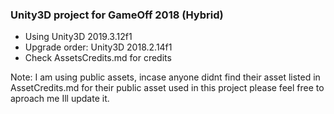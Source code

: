 ### Unity3D project for GameOff 2018 (Hybrid)
* Using Unity3D 2019.3.12f1
* Upgrade order: Unity3D 2018.2.14f1
* Check AssetsCredits.md for credits

Note: I am using public assets, incase anyone didnt find their asset listed in AssetCredits.md for their public asset used in this project please feel free to aproach me Ill update it.
